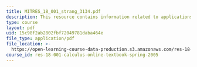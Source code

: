 ```yaml
---
title: MITRES_18_001_strang_3134.pdf
description: This resource contains information related to applications of derivatives.
type: course
layout: pdf
uid: 15c98f2ab2802fbf72049781daba464e
file_type: application/pdf
file_location: >-
  https://open-learning-course-data-production.s3.amazonaws.com/res-18-001-calculus-online-textbook-spring-2005/15c98f2ab2802fbf72049781daba464e_MITRES_18_001_strang_3134.pdf
course_id: res-18-001-calculus-online-textbook-spring-2005
---
```

